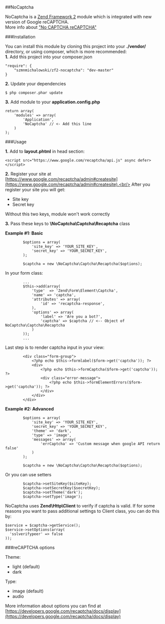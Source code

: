 ##NoCaptcha

NoCaptcha is a [Zend Framework 2](http://framework.zend.com/) module which is integrated with new version of Google reCAPTCHA.<br/>
More info about ["No CAPTCHA reCAPTCHA"](http://googleonlinesecurity.blogspot.com/2014/12/are-you-robot-introducing-no-captcha.html)

###Installation

You can install this module by cloning this project into your **./vendor/** directory, or using composer, which is more recommended:<br/>
**1.**
Add this project into your composer.json
```
"require": {
    "szmnmichalowski/zf2-nocaptcha": "dev-master"
}
```
**2.**
Update your dependencies
```
$ php composer.phar update
```

**3.**
Add module to your **application.config.php**
```
return array(
    'modules' => array(
        'Application',
        'NoCaptcha' // <- Add this line
    )
);
```

###Usage

**1.**
Add to **layout.phtml** in head section:

```
<script src="https://www.google.com/recaptcha/api.js" async defer></script>
```

**2.**
Register your site at [https://www.google.com/recaptcha/admin#createsite](https://www.google.com/recaptcha/admin#createsite).<br/>
After you register your site you will get:
- Site key
- Secret key

Without this two keys, module won't work correctly 

**3.**
Pass these keys to **\NoCaptcha\Captcha\Recaptcha** class

**Example #1: Basic**

```
        $options = array(
            'site_key' => 'YOUR_SITE_KEY',
            'secret_key' => 'YOUR_SECRET_KEY',
        );
        
        $captcha = new \NoCaptcha\Captcha\Recaptcha($options);
```
In your form class:
```
        ...
        $this->add(array(
            'type'  => 'Zend\Form\Element\Captcha',
            'name' => 'captcha',
            'attributes' => array(
                'id' => 'recaptcha-response',
            ),
            'options' => array(
                'label' => 'Are you a bot?',
                'captcha' => $captcha // <-- Object of NoCaptcha\Captcha\Recaptcha
            )
        ));
        ...
```
Last step is to render captcha input in your view:
```
        <div class="form-group">
            <?php echo $this->formlabel($form->get('captcha')); ?>
            <div>
                <?php echo $this->formCaptcha($form->get('captcha')); ?>
                <div class="error-message">
                    <?php echo $this->formElementErrors($form->get('captcha')); ?>
                </div>
            </div>
        </div>
```

**Example #2: Advanced** 

```
        $options = array(
            'site_key' => 'YOUR_SITE_KEY',
            'secret_key' => 'YOUR_SECRET_KEY',
            'theme' => 'dark',
            'type' => 'image',
            'messages' => array(
                'errCaptcha' => 'Custom message when google API return false'
            )
        );
        
        $captcha = new \NoCaptcha\Captcha\Recaptcha($options);
```
Or you can use setters
```
        $captcha->setSiteKey($siteKey);
        $captcha->setSecretKey($secretKey);
        $captcha->setTheme('dark');
        $captcha->setType('image');
```

NoCaptcha uses **Zend\Http\Client** to verify if captcha is valid. If for some reasons you want to pass additional settings to Client class, you can do this by:

```
$service = $captcha->getService();
$service->setOptions(array(
  'sslverifypeer' => false
));
```

###reCAPTCHA options

Theme:<br/>
- light (default)
- dark

Type: <br/>
- image (default)
- audio

More information about options you can find at [https://developers.google.com/recaptcha/docs/display](https://developers.google.com/recaptcha/docs/display)
